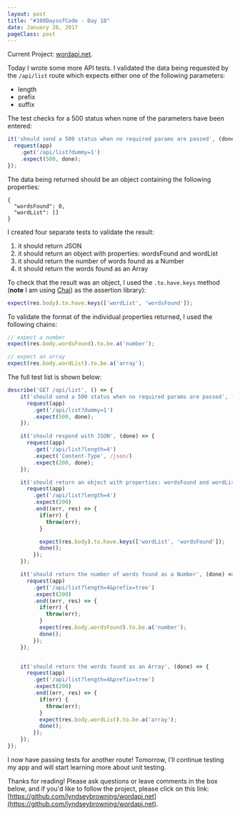 ```yaml
---
layout: post
title: "#100DaysofCode - Day 18"
date: January 26, 2017
pageClass: post
---
```


Current Project: [wordapi.net](https://github.com/lyndseybrowning/wordapi.net).

Today I wrote some more API tests. I validated the data being requested by the ```/api/list``` route which expects either one of the following parameters:

- length
- prefix
- suffix

The test checks for a 500 status when none of the parameters have been entered:

```javascript
it('should send a 500 status when no required params are passed', (done) => {
  request(app)
    .get('/api/list?dummy=1')
    .expect(500, done);
});
```

The data being returned should be an object containing the following properties:

```
{
  "wordsFound": 0,
  "wordList": []
}
```

I created four separate tests to validate the result:

1. it should return JSON
2. it should return an object with properties: wordsFound and wordList
3. it should return the number of words found as a Number
4. it should return the words found as an Array

To check that the result was an object, I used the ```.to.have.keys``` method (**note** I am using [Chai](http://chaijs.com/api/bdd/)) as the assertion library):

```javascript
expect(res.body).to.have.keys(['wordList', 'wordsFound']);
```

To validate the format of the individual properties returned, I used the following chains:

```javascript
// expect a number
expect(res.body.wordsFound).to.be.a('number');

// expect an array
expect(res.body.wordList).to.be.a('array');
```

The full test list is shown below:
```javascript
describe('GET /api/list', () => {
    it('should send a 500 status when no required params are passed', (done) => {
      request(app)
        .get('/api/list?dummy=1')
        .expect(500, done);
    });

    it('should respond with JSON', (done) => {
      request(app)
        .get('/api/list?length=4')
        .expect('Content-Type', /json/)
        .expect(200, done);
    });

    it('should return an object with properties: wordsFound and wordList', (done) => {
      request(app)
        .get('/api/list?length=4')
        .expect(200)
        .end((err, res) => {
          if(err) {
            throw(err);
          }

          expect(res.body).to.have.keys(['wordList', 'wordsFound']);
          done();
        });
    });

    it('should return the number of words found as a Number', (done) => {
      request(app)
        .get('/api/list?length=4&prefix=tree')
        .expect(200)
        .end((err, res) => {
          if(err) {
            throw(err);
          }
          expect(res.body.wordsFound).to.be.a('number');
          done();
        });
    });


    it('should return the words found as an Array', (done) => {
      request(app)
        .get('/api/list?length=4&prefix=tree')
        .expect(200)
        .end((err, res) => {
          if(err) {
            throw(err);
          }
          expect(res.body.wordList).to.be.a('array');
          done();
        });
    });
});
```

I now have passing tests for another route! Tomorrow, I'll continue testing my app and will start learning more about unit testing.

Thanks for reading! Please ask questions or leave comments in the box below, and if you'd like to follow the project, please click on this link: [https://github.com/lyndseybrowning/wordapi.net](https://github.com/lyndseybrowning/wordapi.net).
